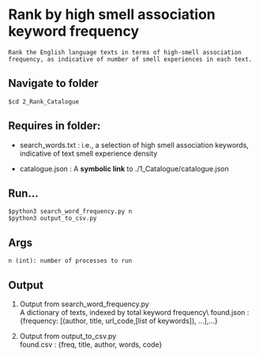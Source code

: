 # Rank by high smell association keyword frequency

    Rank the English language texts in terms of high-smell association frequency, as indicative of number of smell experiences in each text.
    
## Navigate to folder
```
$cd 2_Rank_Catalogue
```

## Requires in folder:
* search_words.txt : i.e., a selection of high smell association keywords, indicative of text smell experience density

* catalogue.json : A **symbolic link** to ./1_Catalogue/catalogue.json


## Run...
```
$python3 search_word_frequency.py n
$python3 output_to_csv.py
```

## Args
    n (int): number of processes to run

## Output

1. Output from search_word_frequency.py\
A dictionary of texts, indexed by total keyword frequency\ 
found.json : {frequency: [(author, title, url_code,[list of keywords]), ...],...}

2. Output from output_to_csv.py\
found.csv : {freq, title, author, words, code} 
